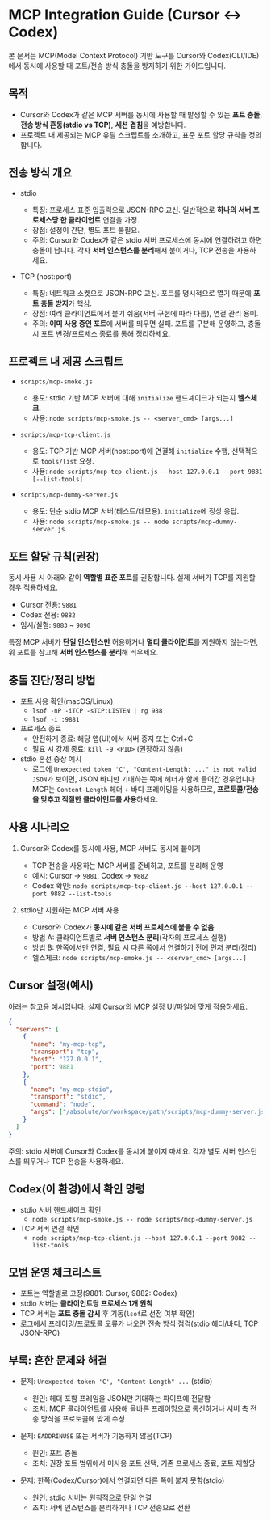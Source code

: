 # MCP Integration Guide (Cursor ↔ Codex)

본 문서는 MCP(Model Context Protocol) 기반 도구를 Cursor와 Codex(CLI/IDE)에서 동시에 사용할 때 포트/전송 방식 충돌을 방지하기 위한 가이드입니다.

## 목적

- Cursor와 Codex가 같은 MCP 서버를 동시에 사용할 때 발생할 수 있는 **포트 충돌**, **전송 방식 혼동(stdio vs TCP)**, **세션 겹침**을 예방합니다.
- 프로젝트 내 제공되는 MCP 유틸 스크립트를 소개하고, 표준 포트 할당 규칙을 정의합니다.

## 전송 방식 개요

- stdio
  - 특징: 프로세스 표준 입출력으로 JSON-RPC 교신. 일반적으로 **하나의 서버 프로세스당 한 클라이언트** 연결을 가정.
  - 장점: 설정이 간단, 별도 포트 불필요.
  - 주의: Cursor와 Codex가 같은 stdio 서버 프로세스에 동시에 연결하려고 하면 충돌이 납니다. 각자 **서버 인스턴스를 분리**해서 붙이거나, TCP 전송을 사용하세요.

- TCP (host:port)
  - 특징: 네트워크 소켓으로 JSON-RPC 교신. 포트를 명시적으로 열기 때문에 **포트 충돌 방지**가 핵심.
  - 장점: 여러 클라이언트에서 붙기 쉬움(서버 구현에 따라 다름), 연결 관리 용이.
  - 주의: **이미 사용 중인 포트**에 서버를 띄우면 실패. 포트를 구분해 운영하고, 충돌 시 포트 변경/프로세스 종료를 통해 정리하세요.

## 프로젝트 내 제공 스크립트

- `scripts/mcp-smoke.js`
  - 용도: stdio 기반 MCP 서버에 대해 `initialize` 핸드셰이크가 되는지 **헬스체크**.
  - 사용: `node scripts/mcp-smoke.js -- <server_cmd> [args...]`

- `scripts/mcp-tcp-client.js`
  - 용도: TCP 기반 MCP 서버(host:port)에 연결해 `initialize` 수행, 선택적으로 `tools/list` 요청.
  - 사용: `node scripts/mcp-tcp-client.js --host 127.0.0.1 --port 9881 [--list-tools]`

- `scripts/mcp-dummy-server.js`
  - 용도: 단순 stdio MCP 서버(테스트/데모용). `initialize`에 정상 응답.
  - 사용: `node scripts/mcp-smoke.js -- node scripts/mcp-dummy-server.js`

## 포트 할당 규칙(권장)

동시 사용 시 아래와 같이 **역할별 표준 포트**를 권장합니다. 실제 서버가 TCP를 지원할 경우 적용하세요.

- Cursor 전용: `9881`
- Codex 전용: `9882`
- 임시/실험: `9883` ~ `9890`

특정 MCP 서버가 **단일 인스턴스만** 허용하거나 **멀티 클라이언트**를 지원하지 않는다면, 위 포트를 참고해 **서버 인스턴스를 분리**해 띄우세요.

## 충돌 진단/정리 방법

- 포트 사용 확인(macOS/Linux)
  - `lsof -nP -iTCP -sTCP:LISTEN | rg 988`
  - `lsof -i :9881`
- 프로세스 종료
  - 안전하게 종료: 해당 앱(UI)에서 서버 중지 또는 Ctrl+C
  - 필요 시 강제 종료: `kill -9 <PID>` (권장하지 않음)
- stdio 혼선 증상 예시
  - 로그에 `Unexpected token 'C', "Content-Length: ..." is not valid JSON`가 보이면, JSON 바디만 기대하는 쪽에 헤더가 함께 들어간 경우입니다. MCP는 `Content-Length` 헤더 + 바디 프레이밍을 사용하므로, **프로토콜/전송을 맞추고 적절한 클라이언트를 사용**하세요.

## 사용 시나리오

1) Cursor와 Codex를 동시에 사용, MCP 서버도 동시에 붙이기
   - TCP 전송을 사용하는 MCP 서버를 준비하고, 포트를 분리해 운영
   - 예시: Cursor → `9881`, Codex → `9882`
   - Codex 확인: `node scripts/mcp-tcp-client.js --host 127.0.0.1 --port 9882 --list-tools`

2) stdio만 지원하는 MCP 서버 사용
   - Cursor와 Codex가 **동시에 같은 서버 프로세스에 붙을 수 없음**
   - 방법 A: 클라이언트별로 **서버 인스턴스 분리**(각자의 프로세스 실행)
   - 방법 B: 한쪽에서만 연결, 필요 시 다른 쪽에서 연결하기 전에 먼저 분리(정리)
   - 헬스체크: `node scripts/mcp-smoke.js -- <server_cmd> [args...]`

## Cursor 설정(예시)

아래는 참고용 예시입니다. 실제 Cursor의 MCP 설정 UI/파일에 맞게 적용하세요.

```json
{
  "servers": [
    {
      "name": "my-mcp-tcp",
      "transport": "tcp",
      "host": "127.0.0.1",
      "port": 9881
    },
    {
      "name": "my-mcp-stdio",
      "transport": "stdio",
      "command": "node",
      "args": ["/absolute/or/workspace/path/scripts/mcp-dummy-server.js"]
    }
  ]
}
```

주의: stdio 서버에 Cursor와 Codex를 동시에 붙이지 마세요. 각자 별도 서버 인스턴스를 띄우거나 TCP 전송을 사용하세요.

## Codex(이 환경)에서 확인 명령

- stdio 서버 핸드셰이크 확인
  - `node scripts/mcp-smoke.js -- node scripts/mcp-dummy-server.js`
- TCP 서버 연결 확인
  - `node scripts/mcp-tcp-client.js --host 127.0.0.1 --port 9882 --list-tools`

## 모범 운영 체크리스트

- 포트는 역할별로 고정(9881: Cursor, 9882: Codex)
- stdio 서버는 **클라이언트당 프로세스 1개 원칙**
- TCP 서버는 **포트 충돌 감시** 후 기동(`lsof`로 선점 여부 확인)
- 로그에서 프레이밍/프로토콜 오류가 나오면 전송 방식 점검(stdio 헤더/바디, TCP JSON-RPC)

## 부록: 흔한 문제와 해결

- 문제: `Unexpected token 'C', "Content-Length" ...` (stdio)
  - 원인: 헤더 포함 프레임을 JSON만 기대하는 파이프에 전달함
  - 조치: MCP 클라이언트를 사용해 올바른 프레이밍으로 통신하거나 서버 측 전송 방식을 프로토콜에 맞게 수정

- 문제: `EADDRINUSE` 또는 서버가 기동하지 않음(TCP)
  - 원인: 포트 충돌
  - 조치: 권장 포트 범위에서 미사용 포트 선택, 기존 프로세스 종료, 포트 재할당

- 문제: 한쪽(Codex/Cursor)에서 연결되면 다른 쪽이 붙지 못함(stdio)
  - 원인: stdio 서버는 원칙적으로 단일 연결
  - 조치: 서버 인스턴스를 분리하거나 TCP 전송으로 전환


